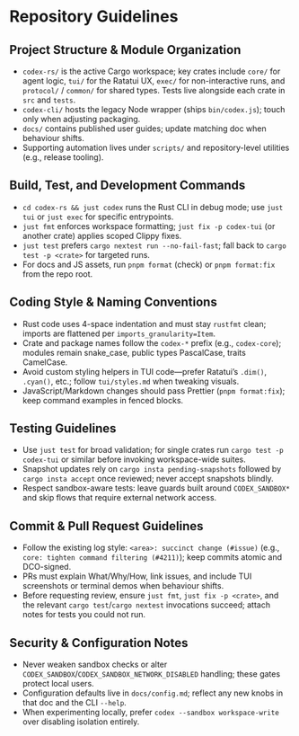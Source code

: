 # Repository Guidelines

## Project Structure & Module Organization
- `codex-rs/` is the active Cargo workspace; key crates include `core/` for agent logic, `tui/` for the Ratatui UX, `exec/` for non-interactive runs, and `protocol/` / `common/` for shared types. Tests live alongside each crate in `src` and `tests`.
- `codex-cli/` hosts the legacy Node wrapper (ships `bin/codex.js`); touch only when adjusting packaging.
- `docs/` contains published user guides; update matching doc when behaviour shifts.
- Supporting automation lives under `scripts/` and repository-level utilities (e.g., release tooling).

## Build, Test, and Development Commands
- `cd codex-rs && just codex` runs the Rust CLI in debug mode; use `just tui` or `just exec` for specific entrypoints.
- `just fmt` enforces workspace formatting; `just fix -p codex-tui` (or another crate) applies scoped Clippy fixes.
- `just test` prefers `cargo nextest run --no-fail-fast`; fall back to `cargo test -p <crate>` for targeted runs.
- For docs and JS assets, run `pnpm format` (check) or `pnpm format:fix` from the repo root.

## Coding Style & Naming Conventions
- Rust code uses 4-space indentation and must stay `rustfmt` clean; imports are flattened per `imports_granularity=Item`.
- Crate and package names follow the `codex-*` prefix (e.g., `codex-core`); modules remain snake_case, public types PascalCase, traits CamelCase.
- Avoid custom styling helpers in TUI code—prefer Ratatui’s `.dim()`, `.cyan()`, etc.; follow `tui/styles.md` when tweaking visuals.
- JavaScript/Markdown changes should pass Prettier (`pnpm format:fix`); keep command examples in fenced blocks.

## Testing Guidelines
- Use `just test` for broad validation; for single crates run `cargo test -p codex-tui` or similar before invoking workspace-wide suites.
- Snapshot updates rely on `cargo insta pending-snapshots` followed by `cargo insta accept` once reviewed; never accept snapshots blindly.
- Respect sandbox-aware tests: leave guards built around `CODEX_SANDBOX*` and skip flows that require external network access.

## Commit & Pull Request Guidelines
- Follow the existing log style: `<area>: succinct change (#issue)` (e.g., `core: tighten command filtering (#4211)`); keep commits atomic and DCO-signed.
- PRs must explain What/Why/How, link issues, and include TUI screenshots or terminal demos when behaviour shifts.
- Before requesting review, ensure `just fmt`, `just fix -p <crate>`, and the relevant `cargo test`/`cargo nextest` invocations succeed; attach notes for tests you could not run.

## Security & Configuration Notes
- Never weaken sandbox checks or alter `CODEX_SANDBOX`/`CODEX_SANDBOX_NETWORK_DISABLED` handling; these gates protect local users.
- Configuration defaults live in `docs/config.md`; reflect any new knobs in that doc and the CLI `--help`.
- When experimenting locally, prefer `codex --sandbox workspace-write` over disabling isolation entirely.
